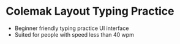 # Colemak Layout Typing Practice 

- Beginner friendly typing practice UI interface
- Suited for people with speed less than 40 wpm
